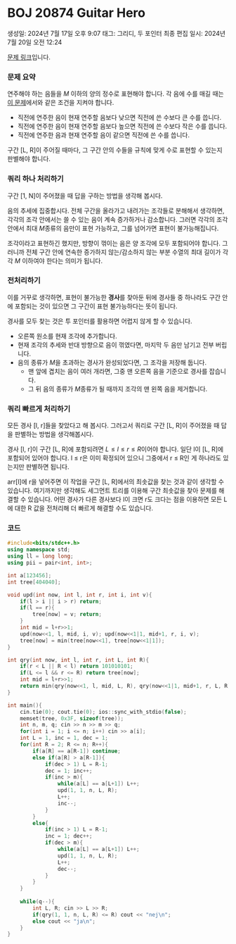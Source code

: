 # BOJ 20874 Guitar Hero

생성일: 2024년 7월 17일 오후 9:07
태그: 그리디, 두 포인터
최종 편집 일시: 2024년 7월 20일 오전 12:24

[문제 링크](http://boj.kr/1000)입니다.

### 문제 요약

연주해야 하는 음들을 $M$ 이하의 양의 정수로 표현해야 합니다. 각 음에 수를 매길 때는 [이 문제](http://boj.kr/27972)에서와 같은 조건을 지켜야 합니다.

- 직전에 연주한 음이 현재 연주할 음보다 낮으면 직전에 쓴 수보다 큰 수를 씁니다.
- 직전에 연주한 음이 현재 연주할 음보다 높으면 직전에 쓴 수보다 작은 수를 씁니다.
- 직전에 연주한 음과 현재 연주할 음이 같으면 직전에 쓴 수를 씁니다.

구간 [L, R]이 주어질 때마다, 그 구간 안의 수들을 규칙에 맞게 수로 표현할 수 있는지 판별해야 합니다.

### 쿼리 하나 처리하기

구간 [1, N]이 주어졌을 때 답을 구하는 방법을 생각해 봅시다.

음의 추세에 집중합시다. 전체 구간을 올라가고 내려가는 조각들로 분해해서 생각하면, 각각의 조각 안에서는 쓸 수 있는 음이 계속 증가하거나 감소합니다. 그러면 각각의 조각 안에서 최대 $M$종류의 음만이 표현 가능하고, 그를 넘어가면 표현이 불가능해집니다.

조각이라고 표현하긴 했지만, 방향이 꺾이는 음은 양 조각에 모두 포함되어야 합니다. 그러니까 전체 구간 안에 연속한 증가하지 않는/감소하지 않는 부분 수열의 최대 길이가 각각 $M$ 이하여야 한다는 의미가 됩니다.

### 전처리하기

이를 거꾸로 생각하면, 표현이 불가능한 **경사**를 찾아둔 뒤에 경사들 중 하나라도 구간 안에 포함되는 것이 있으면 그 구간이 표현 불가능하다는 뜻이 됩니다.

경사를 모두 찾는 것은 투 포인터를 활용하면 어렵지 않게 할 수 있습니다.

- 오른쪽 원소를 현재 조각에 추가합니다.
- 현재 조각의 추세와 반대 방향으로 음이 꺾였다면, 마지막 두 음만 남기고 전부 버립니다.
- 음의 종류가 $M$을 초과하는 경사가 완성되었다면, 그 조각을 저장해 둡니다.
    - 맨 앞에 겹치는 음이 여러 개라면, 그중 맨 오른쪽 음을 기준으로 경사를 잡습니다.
    - 그 뒤 음의 종류가 $M$종류가 될 때까지 조각의 맨 왼쪽 음을 제거합니다.

### 쿼리 빠르게 처리하기

모든 경사 [l, r]들을 찾았다고 해 봅시다. 그러고서 쿼리로 구간 [L, R]이 주어졌을 때 답을 판별하는 방법을 생각해봅시다.

경사 [l, r]이 구간 [L, R]에 포함되려면 $L \le l \le r \le R$이어야 합니다. 일단 l이 [L, R]에 포함되어 있어야 합니다. l ≤ r은 이미 확정되어 있으니 그중에서 r ≤ R인 게 하나라도 있는지만 판별하면 됩니다. 

arr[l]에 r을 넣어주면 이 작업을 구간 [L, R]에서의 최솟값을 찾는 것과 같이 생각할 수 있습니다. 여기까지만 생각해도 세그먼트 트리를 이용해 구간 최솟값을 찾아 문제를 해결할 수 있습니다. 어떤 경사가 다른 경사보다 l이 크면 r도 크다는 점을 이용하면 모든 L에 대한 R 값을 전처리해 더 빠르게 해결할 수도 있습니다.

### 코드

```cpp
#include<bits/stdc++.h>
using namespace std;
using ll = long long;
using pii = pair<int, int>;

int a[123456];
int tree[404040];

void upd(int now, int l, int r, int i, int v){
	if(l > i || i > r) return;
	if(l == r){
		tree[now] = v; return;
	}
	int mid = l+r>>1;
	upd(now<<1, l, mid, i, v); upd(now<<1|1, mid+1, r, i, v);
	tree[now] = min(tree[now<<1], tree[now<<1|1]);
}

int qry(int now, int l, int r, int L, int R){
	if(r < L || R < l) return 101010101;
	if(L <= l && r <= R) return tree[now];
	int mid = l+r>>1;
	return min(qry(now<<1, l, mid, L, R), qry(now<<1|1, mid+1, r, L, R));
}

int main(){
	cin.tie(0); cout.tie(0); ios::sync_with_stdio(false);
	memset(tree, 0x3F, sizeof(tree));
	int n, m, q; cin >> n >> m >> q;
	for(int i = 1; i <= n; i++) cin >> a[i];
	int L = 1, inc = 1, dec = 1;
	for(int R = 2; R <= n; R++){
		if(a[R] == a[R-1]) continue;
		else if(a[R] > a[R-1]){
			if(dec > 1) L = R-1;
			dec = 1; inc++;
			if(inc > m){
				while(a[L] == a[L+1]) L++;
				upd(1, 1, n, L, R);
				L++;
				inc--;
			}
		}
		else{
			if(inc > 1) L = R-1;
			inc = 1; dec++;
			if(dec > m){
				while(a[L] == a[L+1]) L++;
				upd(1, 1, n, L, R);
				L++;
				dec--;
			}
		}
	}
	
	while(q--){
		int L, R; cin >> L >> R;
		if(qry(1, 1, n, L, R) <= R) cout << "nej\n";
		else cout << "ja\n";
	}
}
```